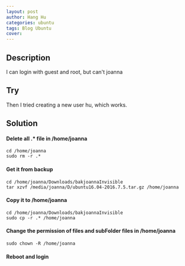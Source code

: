 ```yaml
---
layout: post
author: Hang Hu
categories: ubuntu
tags: Blog Ubuntu 
cover: 
---
```

## Description

I can login with guest and root, but can't joanna  

## Try

Then I tried creating a new user hu, which works.  


## Solution

#### Delete all .* file in /home/joanna

```
cd /home/joanna
sudo rm -r .*
```


#### Get it from backup


```
cd /home/joanna/Downloads/bakjoannaInvisible
tar xzvf /media/joanna/D/ubuntu16.04-2016.7.5.tar.gz /home/joanna
```


#### Copy it to /home/joanna


```
cd /home/joanna/Downloads/bakjoannaInvisible
sudo cp -r .* /home/joanna
```


#### Change the permission of files and subFolder files in /home/joanna


```
sudo chown -R /home/joanna
```


#### Reboot and login
